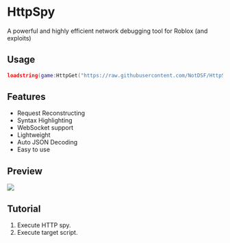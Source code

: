 # HttpSpy
A powerful and highly efficient network debugging tool for Roblox (and exploits)

## Usage
```lua
loadstring(game:HttpGet("https://raw.githubusercontent.com/NotDSF/HttpSpy/main/init.lua"))();
```

## Features
- Request Reconstructing
- Syntax Highlighting
- WebSocket support
- Lightweight
- Auto JSON Decoding
- Easy to use

## Preview
![](https://i.imgur.com/hnnMiLA.png)

## Tutorial
1. Execute HTTP spy.
2. Execute target script.

